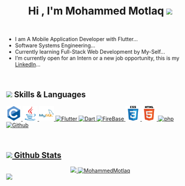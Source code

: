 
<h1 align="center"><b>Hi , I'm Mohammed Motlaq </b><img src="https://media.giphy.com/media/hvRJCLFzcasrR4ia7z/giphy.gif" width="35"></h1>

<!--<picture> <img align="right" src="https://goofy-goldstine-0f8bb1.netlify.app/img/web.gif" width = 250px></picture>-->

<br>

- I am A Mobile Application Developer with Flutter...
- Software Systems Engineering...
- Currently learning Full-Stack Web Development by My-Self...
- I’m currently open for an Intern or a new job opportunity, this is my [LinkedIn](www.linkedin.com/in/mohammed-motlaq-486372241
)...

<br>

## <img src="https://media2.giphy.com/media/QssGEmpkyEOhBCb7e1/giphy.gif?cid=ecf05e47a0n3gi1bfqntqmob8g9aid1oyj2wr3ds3mg700bl&rid=giphy.gif" width ="25"><b> Skills & Languages</b>

<p align="center">
  
  <a href="https://www.cprogramming.com/" target="_blank"
    rel="noreferrer"> <img src="https://raw.githubusercontent.com/devicons/devicon/master/icons/c/c-original.svg"
      alt="c" width="40" height="40" /> </a>
  <a href="https://www.java.com" target="_blank" rel="noreferrer"> <img
      src="https://raw.githubusercontent.com/devicons/devicon/master/icons/java/java-original.svg" alt="java" width="40"
      height="40" /> </a>
  <a href="https://www.mysql.com/" target="_blank" rel="noreferrer"> <img
      src="https://raw.githubusercontent.com/devicons/devicon/master/icons/mysql/mysql-original-wordmark.svg"
      alt="mysql" width="40" height="40" />
  <a href="https://flutter.dev/" target="_blank" rel="noreferrer"> <img
      src="https://global-uploads.webflow.com/6047a9e35e5dc54ac86ddd90/63018720eab248248ff88ee3_1bd86e15.png"
      alt="Flutter" width="40" height="40" />
  <a href="https://dart.dev/guides" target="_blank" rel="noreferrer"> <img
      src="https://upload.wikimedia.org/wikipedia/commons/thumb/9/91/Dart-logo-icon.svg/1200px-Dart-logo-icon.svg.png"
      alt="Dart" width="40" height="40" />
  <a href="https://firebase.google.com/" target="_blank" rel="noreferrer"> <img
      src="https://cdn.freebiesupply.com/logos/large/2x/firebase-1-logo-png-transparent.png"
      alt="FireBase" width="40" height="40" />
    <a href="https://www.w3schools.com/css/" target="_blank"
    rel="noreferrer"> <img
      src="https://raw.githubusercontent.com/devicons/devicon/master/icons/css3/css3-original-wordmark.svg" alt="css3"
      width="40" height="40" /> </a> 
  <a href="https://www.w3.org/html/" target="_blank" rel="noreferrer"> <img
      src="https://raw.githubusercontent.com/devicons/devicon/master/icons/html5/html5-original-wordmark.svg"
      alt="html5" width="40" height="40" /> </a>
  <a href="https://www.php.net/docs.php" target="_blank" rel="noreferrer"> <img
      src="https://www.php.net/images/logos/new-php-logo.svg"
      alt="php" width="40" height="40" />
  <a href="https://github.com/" target="_blank" rel="noreferrer"> <img
      src="https://upload.wikimedia.org/wikipedia/commons/9/91/Octicons-mark-github.svg"
      alt="Github" width="40" height="40" />
</p><br>


## <img src="https://media.giphy.com/media/iY8CRBdQXODJSCERIr/giphy.gif" width="35"><b> Github Stats </b>
<div align="center">

<a href="https://github.com/MohammedMotlaq/">
  <img src="https://github-readme-stats.vercel.app/api?username=MohammedMotlaq&include_all_commits=true&count_private=true&show_icons=true&line_height=20&title_color=7A7ADB&icon_color=2234AE&text_color=D3D3D3&bg_color=0,000000,130F40" width="400"/>
  <img src="https://github-readme-stats.vercel.app/api/top-langs?username=MohammedMotlaq&show_icons=true&locale=en&layout=compact&line_height=20&title_color=7A7ADB&icon_color=2234AE&text_color=D3D3D3&bg_color=0,000000,130F40" width="300"  alt="MohammedMotlaq"/>

</a>
</div>
<img src="https://user-images.githubusercontent.com/73097560/115834477-dbab4500-a447-11eb-908a-139a6edaec5c.gif"><br><br>
